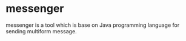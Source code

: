 # messenger
messenger is a tool which is base on Java programming language for sending multiform message.
